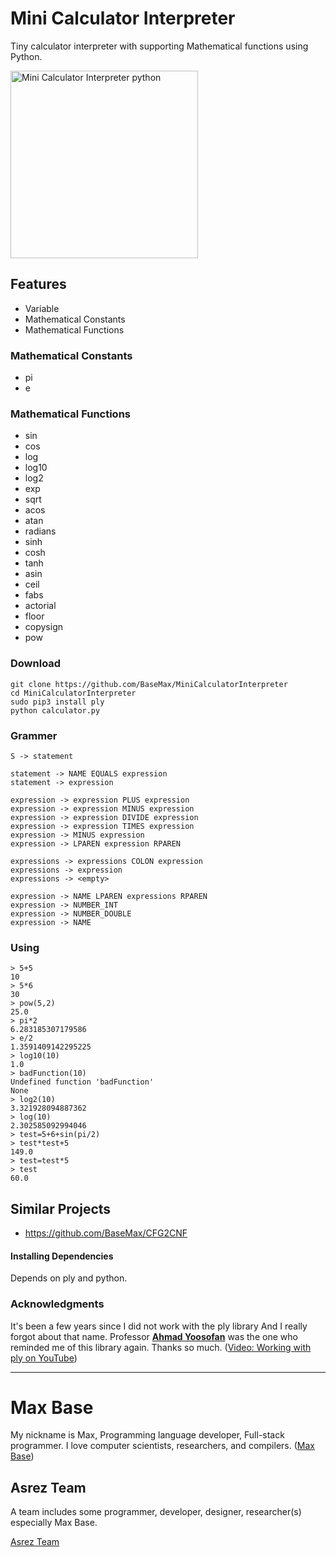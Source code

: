 # Mini Calculator Interpreter

Tiny calculator interpreter with supporting Mathematical functions using Python.

<img alt="Mini Calculator Interpreter python" src="https://raw.githubusercontent.com/BaseMax/MiniCalculatorInterpreter/master/demo.jpg" width="300">

## Features

- Variable
- Mathematical Constants
- Mathematical Functions

### Mathematical Constants

- pi
- e

### Mathematical Functions

- sin
- cos
- log
- log10
- log2
- exp
- sqrt
- acos
- atan
- radians
- sinh
- cosh
- tanh
- asin
- ceil
- fabs
- actorial
- floor
- copysign
- pow

### Download

```
git clone https://github.com/BaseMax/MiniCalculatorInterpreter
cd MiniCalculatorInterpreter
sudo pip3 install ply
python calculator.py
```

### Grammer

```
S -> statement

statement -> NAME EQUALS expression
statement -> expression

expression -> expression PLUS expression
expression -> expression MINUS expression
expression -> expression DIVIDE expression
expression -> expression TIMES expression
expression -> MINUS expression
expression -> LPAREN expression RPAREN

expressions -> expressions COLON expression
expressions -> expression
expressions -> <empty>

expression -> NAME LPAREN expressions RPAREN
expression -> NUMBER_INT
expression -> NUMBER_DOUBLE
expression -> NAME
```

### Using

```
> 5+5
10
> 5*6
30
> pow(5,2)
25.0
> pi*2  
6.283185307179586
> e/2
1.3591409142295225
> log10(10)
1.0
> badFunction(10)
Undefined function 'badFunction'
None
> log2(10)
3.321928094887362
> log(10)
2.302585092994046
> test=5+6+sin(pi/2)
> test*test+5
149.0
> test=test*5
> test
60.0
```

## Similar Projects

- https://github.com/BaseMax/CFG2CNF

#### Installing Dependencies

Depends on ply and python.

### Acknowledgments

It's been a few years since I did not work with the ply library And I really forgot about that name.
Professor [**Ahmad Yoosofan**](http://yoosofan.github.io/en/) was the one who reminded me of this library again. Thanks so much. ([Video: Working with ply on YouTube](https://www.youtube.com/watch?v=gWlO_Rj14CE))

----

# Max Base

My nickname is Max, Programming language developer, Full-stack programmer. I love computer scientists, researchers, and compilers. ([Max Base](https://maxbase.org/))

## Asrez Team

A team includes some programmer, developer, designer, researcher(s) especially Max Base.

[Asrez Team](https://www.asrez.com/)


